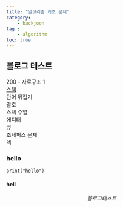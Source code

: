 ```yaml
---
title: "알고리즘 기초 문제"
category: 
    - backjoon
tag :
    - algorithm
toc: true
---
```


## 블로그 테스트

200 - 자료구조 1  
[스택](https://www.acmicpc.net/problem/10828)  
단어 뒤집기  
괄호  
스택 수열  
에디터  
큐  
조세퍼스 문제  
덱

### hello
```
print("hello")
```
#### hell

$$블로그 테스트$$